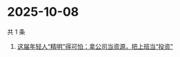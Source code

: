 # 2025-10-08

共 1 条

<!-- BEGIN 36KR -->
<!-- 最后更新时间 2025-10-08 02:13:41 +0800 -->
1. [这届年轻人“精明”得可怕：拿公司当资源，把上班当“投资”](https://36kr.com/p/3468806427170432)
<!-- END 36KR -->